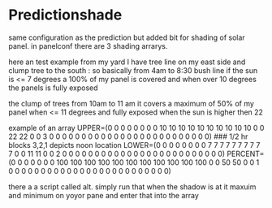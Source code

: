 # Predictionshade

same configuration as the  prediction but  added bit for shading of solar  panel.
in panelconf  there are 3 shading arrarys.

here an test example from my yard 
I have tree line on my east side and clump tree to the south
: so basically from 4am to
8:30 bush line if the sun is <= 7 degrees a 100% of my panel is covered and when over 10 degrees the panels is fully exposed

the clump of trees from 10am to 11 am it covers a maximum of 50% of my panel when <= 11 degrees and fully exposed when the sun is higher then 22

example  of an array 
UPPER=(0 0 0 0 0 0 0 0 10 10 10 10 10 10 10 10 10 10 0 0 22 22 0 0 3 0 0 0 0 0 0 0 0 0 0 0 0 0 0 0 0 0 0 0 0 0 0 0 0 0)    ### 1/2 hr blocks  3,2,1 depicts noon location
LOWER=(0 0 0 0 0 0 0 0 7 7 7 7 7 7 7 7 7 7 0 0 11 11 0 0 2 0 0 0 0 0 0 0 0 0 0 0 0 0 0 0 0 0 0 0 0 0 0 0 0 0)
PERCENT=(0 0 0 0 0 0 0 100 100 100 100 100 100 100 100 100 100 100 0 0 50 50 0 0 1 0 0 0 0 0 0 0 0 0 0 0 0 0 0 0 0 0 0 0 0 0 0 0 0 0)

there a  a script called alt. simply run that when the shadow is at it maxuim and minimum on yoyor pane and enter that into the array
